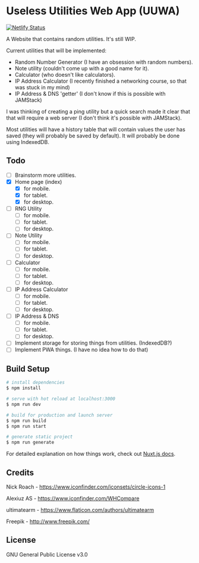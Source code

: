 # Useless Utilities Web App (UUWA)
[![Netlify Status](https://api.netlify.com/api/v1/badges/7a4f8e6b-51cf-431d-9ae7-61fbbc3b53c8/deploy-status)](https://app.netlify.com/sites/nightingale-uuwa/deploys)

A Website that contains random utilities.
It's still WIP.

Current utilities that will be implemented:
* Random Number Generator (I have an obsession with random numbers).
* Note utility (couldn't come up with a good name for it).
* Calculator (who doesn't like calculators).
* IP Address Calculator (I recently finished a networking course, so that was stuck in my mind)
* IP Address & DNS 'getter' (I don't know if this is possible with JAMStack)

I was thinking of creating a ping utility but a quick search made it clear that that will require a web server (I don't think it's possible with JAMStack).

Most utilities will have a history table that will contain values the user has saved (they will probably be saved by default). It will probably be done using IndexedDB.

## Todo
- [ ] Brainstorm more utilities.
- [x] Home page (index)
  - [x] for mobile.
  - [x] for tablet.
  - [x] for desktop.
- [ ] RNG Utility
  - [ ] for mobile.
  - [ ] for tablet.
  - [ ] for desktop.
- [ ] Note Utility
  - [ ] for mobile.
  - [ ] for tablet.
  - [ ] for desktop.
- [ ] Calculator
  - [ ] for mobile.
  - [ ] for tablet.
  - [ ] for desktop.
- [ ] IP Address Calculator
  - [ ] for mobile.
  - [ ] for tablet.
  - [ ] for desktop.
- [ ] IP Address & DNS
  - [ ] for mobile.
  - [ ] for tablet.
  - [ ] for desktop.
- [ ] Implement storage for storing things from utilities. (IndexedDB?)
- [ ] Implement PWA things. (I have no idea how to do that)

## Build Setup

```bash
# install dependencies
$ npm install

# serve with hot reload at localhost:3000
$ npm run dev

# build for production and launch server
$ npm run build
$ npm run start

# generate static project
$ npm run generate
```

For detailed explanation on how things work, check out [Nuxt.js docs](https://nuxtjs.org).

## Credits

Nick Roach  - https://www.iconfinder.com/iconsets/circle-icons-1

Alexiuz AS  - https://www.iconfinder.com/WHCompare

ultimatearm - https://www.flaticon.com/authors/ultimatearm

Freepik     - http://www.freepik.com/

## License
GNU General Public License v3.0
